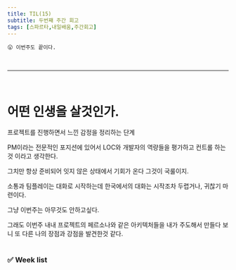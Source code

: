 ```yaml
---
title: TIL(15)
subtitle: 두번쨰 주간 회고
tags: [스파르타,내일배움,주간회고]
---
```


```
😮 이번주도 끝이다.

```
<br/>

***


<br/>

# 어떤 인생을 살것인가.

프로젝트를 진행하면서 느낀 감정을 정리하는 단계

PM이라는 전문적인 포지션에 있어서 LOC와 개발자의 역량들을 평가하고 컨트롤 하는 것 이라고 생각한다.

그치만 항상 준비되어 잇지 않은 상태에서 기회가 온다 그것이 국룰이지.

소통과 팀플레이는 대화로 시작하는데
한국에서의 대화는 시작조차 두렵거나, 귀찮기 마련이다.

그냥 이번주는 아무것도 안하고싶다.

그래도 이번주 내내 프로젝트의 페르소나와 같은 아키텍처들을 내가 주도해서 만들다 보니 또 다른 나의 장점과 강점을 발견한것 같다.
<br/><br/>


### ✅ Week list
